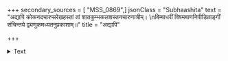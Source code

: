 +++
secondary_sources = [ "MSS_0869",]
jsonClass = "Subhaashita"
text = "अद्यापि कोकनदचारुसरेखहस्तां तां शातकुम्भकलशस्तनचारुगात्रीम्।  \nबिम्बाधरीं विषमबाणनिपीडिताङ्गीं संचिन्तये द्व्यणुकमध्यतनुप्रकाशाम्॥"
title = "अद्यापि"

+++

<details><summary>Text</summary>

अद्यापि कोकनदचारुसरेखहस्तां तां शातकुम्भकलशस्तनचारुगात्रीम्।  
बिम्बाधरीं विषमबाणनिपीडिताङ्गीं संचिन्तये द्व्यणुकमध्यतनुप्रकाशाम्॥
</details>
